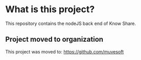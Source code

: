# What is this project?

This repository contains the nodeJS back end of Know Share.



## Project moved to organization
This project was moved to: https://github.com/muvesoft
